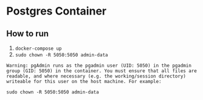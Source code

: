 # Postgres Container


## How to run

1. `docker-compose up`
2. `sudo chown -R 5050:5050 admin-data`


```
Warning: pgAdmin runs as the pgadmin user (UID: 5050) in the pgadmin group (GID: 5050) in the container. You must ensure that all files are readable, and where necessary (e.g. the working/session directory) writeable for this user on the host machine. For example:

sudo chown -R 5050:5050 admin-data
```
